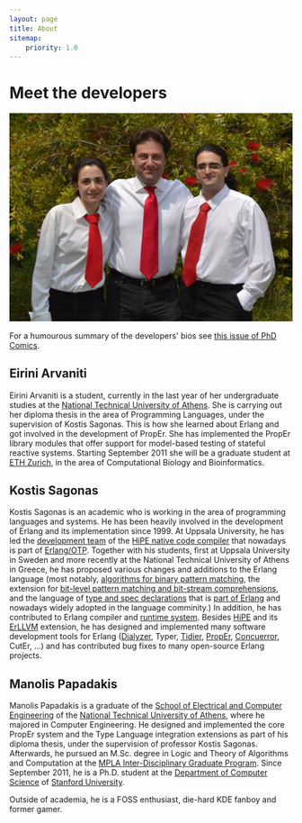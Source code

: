 ```yaml
---
layout: page
title: About
sitemap:
    priority: 1.0
---
```


# Meet the developers

![Developers][developers]

For a humourous summary of the developers' bios see [this issue of
PhD Comics][phdcomics].

## Eirini Arvaniti

<!-- ![Photograph of Eirini Arvaniti][eirini] -->

Eirini Arvaniti is a student, currently in the last year of her undergraduate studies at the [National Technical University of Athens][ntua]. She is carrying out her diploma thesis in the area of Programming Languages, under the supervision of Kostis Sagonas. This is how she learned about Erlang and  got involved in the development of PropEr. She has implemented the PropEr library modules that offer support for model-based testing of stateful reactive systems. Starting September 2011 she will be a graduate student at [ETH Zurich][eth], in the area of Computational Biology and Bioinformatics.

## Kostis Sagonas

Kostis Sagonas is an academic who is working in the area of programming languages and systems. He has been heavily involved in the development of Erlang and its implementation since 1999. At Uppsala University, he has led the [development team](http://www.it.uu.se/research/group/hipe/people.shtml) of the [HiPE native code compiler](http://www.it.uu.se/research/group/hipe/) that nowadays is part of [Erlang/OTP](http://www.erlang.org). Together with his students, first at Uppsala University in Sweden and more recently at the National Technical University of Athens in Greece, he has proposed various changes and additions to the Erlang language (most notably, [algorithms for binary pattern matching](http://user.it.uu.se/~kostis/Papers/JFP_06.pdf), the extension for [bit-level pattern matching and bit-stream comprehensions](http://user.it.uu.se/~kostis/Papers/binary_comprehensions.pdf), and the language of [type and spec declarations](http://user.it.uu.se/~kostis/Papers/contracts.pdf) that is [part of Erlang](http://erlang.org/doc/reference_manual/typespec.html) and nowadays widely adopted in the language comminity.) In addition, he has contributed to Erlang compiler and [runtime system](http://user.it.uu.se/~kostis/Papers/scp_mm.pdf). Besides [HiPE](http://www.erlang.org/doc/apps/hipe/index.html) and its [ErLLVM](http://erllvm.softlab.ntua.gr) extension, he has designed and implemented many software development tools for Erlang ([Dialyzer](http://www.erlang.org/doc/man/dialyzer.html), Typer<!-- (http://www.erlang.org/doc/typer.html)-->, [Tidier](http://tidier.softlab.ntua.gr), [PropEr](http://proper.softlab.ntua.gr), [Concuerror](http://www.concuerror.com), CutEr, ...) and has contributed bug fixes to many open-source Erlang projects.

## Manolis Papadakis

Manolis Papadakis is a graduate of the [School of Electrical and Computer Engineering][ece-ntua] of the [National Technical University of Athens][ntua], where he majored in Computer Engineering. He designed and implemented the core PropEr system and the Type Language integration extensions as part of his diploma thesis, under the supervision of professor Kostis Sagonas. Afterwards, he pursued an M.Sc. degree in Logic and Theory of Algorithms and Computation at the [MPLA Inter-Disciplinary Graduate Program][mpla]. Since September 2011, he is a Ph.D. student at the [Department of Computer Science][cs-sf] of [Stanford University][sf].

Outside of academia, he is a FOSS enthusiast, die-hard KDE fanboy and former gamer.


[ece-ntua]: http://www.ece.ntua.gr/
[ntua]: http://www.ntua.gr/
[mpla]: http://mpla.math.uoa.gr/
[cs-sf]: https://cs.stanford.edu/
[sf]: http://www.stanford.edu/
[ntua]: http://www.ntua.gr/
[eth]: https://www.ethz.ch/en.html
[mail]: mailto:proper@softlab.ntua.gr
[kostis]: /img/devs-kostis.jpg
[eirini]: /img/devs-eirini.jpg
[manolis]: /img/devs-manolis.jpg
[developers]: /img/devs.jpg
[phdcomics]: http://www.phdcomics.com/comics/archive.php?comicid=748
